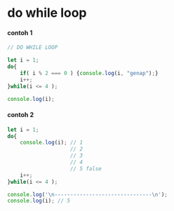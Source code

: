 # do while loop

#### contoh 1

```javascript
// DO WHILE LOOP

let i = 1;
do{
    if( i % 2 === 0 ) {console.log(i, "genap");}
    i++;
}while(i <= 4 );

console.log(i);
```

#### contoh 2

```javascript
let i = 1;
do{
    console.log(i); // 1
                    // 2
                    // 3
                    // 4
                    // 5 false
    i++;
}while(i <= 4 );

console.log('\n-------------------------------\n');
console.log(i); // 5
```